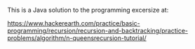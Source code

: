 This is a Java solution to the programming excersize at: 

https://www.hackerearth.com/practice/basic-programming/recursion/recursion-and-backtracking/practice-problems/algorithm/n-queensrecursion-tutorial/
